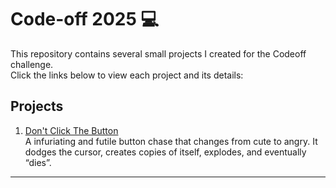 # Code-off 2025 💻

This repository contains several small projects I created for the Codeoff challenge.  
Click the links below to view each project and its details:

## Projects

1. [Don't Click The Button](./Week1-TrickyButton/README.md)  
   A infuriating and futile button chase that changes from cute to angry. It dodges the cursor, creates copies of itself, explodes, and eventually “dies”.



---


